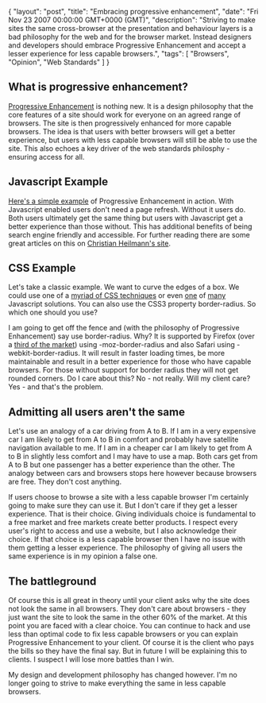 {
  "layout": "post",
  "title": "Embracing progressive enhancement",
  "date": "Fri Nov 23 2007 00:00:00 GMT+0000 (GMT)",
  "description": "Striving to make sites the same cross-browser at the presentation and behaviour layers is a bad philosophy for the web and for the browser market. Instead designers and developers should embrace Progressive Enhancement and accept a lesser experience for less capable browsers.",
  "tags": [
    "Browsers",
    "Opinion",
    "Web Standards"
  ]
}

## What is progressive enhancement?

[Progressive Enhancement][1] is nothing new. It is a design philosophy that the core features of a site should work for everyone on an agreed range of browsers. The site is then progressively enhanced for more capable browsers. The idea is that users with better browsers will get a better experience, but users with less capable browsers will still be able to use the site. This also echoes a key driver of the web standards philosphy - ensuring access for all.

## Javascript Example

[Here's a simple example][2] of Progressive Enhancement in action. With Javascript enabled users don't need a page refresh. Without it users do. Both users ultimately get the same thing but users with Javascript get a better experience than those without. This has additional benefits of being search engine friendly and accessible. For further reading there are some great articles on this on [Christian Heilmann's site][3]. 

## CSS Example

Let's take a classic example. We want to curve the edges of a box. We could use one of a [myriad of CSS techniques][4] or even [one][5] of [many][6] Javascript solutions. You can also use the CSS3 property border-radius. So which one should you use?

I am going to get off the fence and (with the philosophy of Progressive Enhancement) say use border-radius. Why? It is supported by Firefox (over a [third of the market][7]) using -moz-border-radius and also Safari using -webkit-border-radius. It will result in faster loading times, be more maintainable and result in a better experience for those who have capable browsers. For those without support for border radius they will not get rounded corners. Do I care about this? No - not really. Will my client care? Yes - and that's the problem. 

## Admitting all users aren't the same

Let's use an analogy of a car driving from A to B. If I am in a very expensive car I am likely to get from A to B in comfort and probably have satellite navigation available to me. If I am in a cheaper car I am likely to get from A to B in slightly less comfort and I may have to use a map. Both cars get from A to B but one passenger has a better experience than the other. The analogy between cars and browsers stops here however because browsers are free. They don't cost anything. 

If users choose to browse a site with a less capable browser I'm certainly going to make sure they can use it. But I don't care if they get a lesser experience. That is their choice. Giving individuals choice is fundamental to a free market and free markets create better products. I respect every user's right to access and use a website, but I also acknowledge their choice. If that choice is a less capable browser then I have no issue with them getting a lesser experience. The philosophy of giving all users the same experience is in my opinion a false one.

## The battleground

Of course this is all great in theory until your client asks why the site does not look the same in all browsers. They don't care about browsers - they just want the site to look the same in the other 60% of the market. At this point you are faced with a clear choice. You can continue to hack and use less than optimal code to fix less capable browsers or you can explain Progressive Enhancement to your client. Of course it is the client who pays the bills so they have the final say. But in future I will be explaining this to clients. I suspect I will lose more battles than I win.

My design and development philosophy has changed however. I'm no longer going to strive to make everything the same in less capable browsers.

 [1]: http://en.wikipedia.org/wiki/Progressive_enhancement
 [2]: http://shapeshed.com/examples/altering-content/
 [3]: http://www.onlinetools.org/articles/unobtrusivejavascript/
 [4]: http://www.smileycat.com/miaow/archives/000044.php
 [5]: http://www.curvycorners.net/
 [6]: http://www.html.it/articoli/niftycube/index.html
 [7]: http://www.w3schools.com/browsers/browsers_stats.asp
